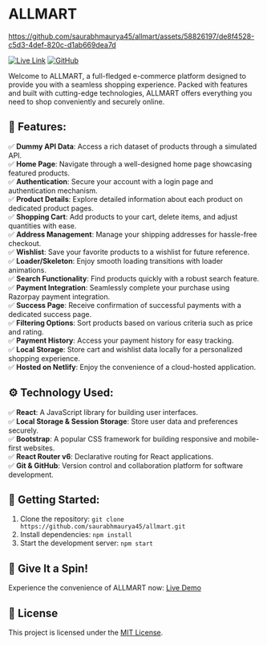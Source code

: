 # ALLMART


https://github.com/saurabhmaurya45/allmart/assets/58826197/de8f4528-c5d3-4def-820c-d1ab669dea7d



[![Live Link](https://img.shields.io/badge/Live%20Link-ALLMART-blue)](https://all-mart.netlify.app/)
[![GitHub](https://img.shields.io/badge/GitHub-ALLMART-green)](https://github.com/saurabhmaurya45/allmart)

Welcome to ALLMART, a full-fledged e-commerce platform designed to provide you with a seamless shopping experience. Packed with features and built with cutting-edge technologies, ALLMART offers everything you need to shop conveniently and securely online.

## 🍕 Features:

✅ **Dummy API Data**: Access a rich dataset of products through a simulated API.  
✅ **Home Page**: Navigate through a well-designed home page showcasing featured products.  
✅ **Authentication**: Secure your account with a login page and authentication mechanism.  
✅ **Product Details**: Explore detailed information about each product on dedicated product pages.  
✅ **Shopping Cart**: Add products to your cart, delete items, and adjust quantities with ease.  
✅ **Address Management**: Manage your shipping addresses for hassle-free checkout.  
✅ **Wishlist**: Save your favorite products to a wishlist for future reference.  
✅ **Loader/Skeleton**: Enjoy smooth loading transitions with loader animations.  
✅ **Search Functionality**: Find products quickly with a robust search feature.  
✅ **Payment Integration**: Seamlessly complete your purchase using Razorpay payment integration.  
✅ **Success Page**: Receive confirmation of successful payments with a dedicated success page.  
✅ **Filtering Options**: Sort products based on various criteria such as price and rating.  
✅ **Payment History**: Access your payment history for easy tracking.  
✅ **Local Storage**: Store cart and wishlist data locally for a personalized shopping experience.  
✅ **Hosted on Netlify**: Enjoy the convenience of a cloud-hosted application.

## ⚙ Technology Used:

✅ **React**: A JavaScript library for building user interfaces.  
✅ **Local Storage & Session Storage**: Store user data and preferences securely.  
✅ **Bootstrap**: A popular CSS framework for building responsive and mobile-first websites.  
✅ **React Router v6**: Declarative routing for React applications.  
✅ **Git & GitHub**: Version control and collaboration platform for software development.

## 🚀 Getting Started:

1. Clone the repository: `git clone https://github.com/saurabhmaurya45/allmart.git`
2. Install dependencies: `npm install`
3. Start the development server: `npm start`

## 🌟 Give It a Spin!

Experience the convenience of ALLMART now: [Live Demo](https://all-mart.netlify.app/)

## 📝 License

This project is licensed under the [MIT License](LICENSE).
